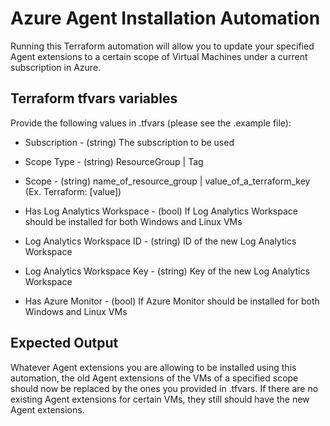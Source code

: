 # Azure Agent Installation Automation

Running this Terraform automation will allow you to update your specified Agent extensions to a certain scope of Virtual Machines under a current subscription in Azure.
## Terraform tfvars  variables

Provide the following values in .tfvars (please see the .example file):

- Subscription - (string) The subscription to be used
- Scope Type - (string) ResourceGroup | Tag
- Scope - (string) name_of_resource_group | value_of_a_terraform_key (Ex. Terraform: [value])

- Has Log Analytics Workspace - (bool) If Log Analytics Workspace should be installed for both Windows and Linux VMs
- Log Analytics Workspace ID - (string) ID of the new Log Analytics Workspace
- Log Analytics Workspace Key - (string) Key of the new Log Analytics Workspace

- Has Azure Monitor - (bool) If Azure Monitor should be installed for both Windows and Linux VMs
## Expected Output

Whatever Agent extensions you are allowing to be installed using this automation, the old Agent extensions of the VMs of a specified scope should now be replaced by the ones you provided in .tfvars. If there are no existing Agent extensions for certain VMs, they still should have the new Agent extensions.